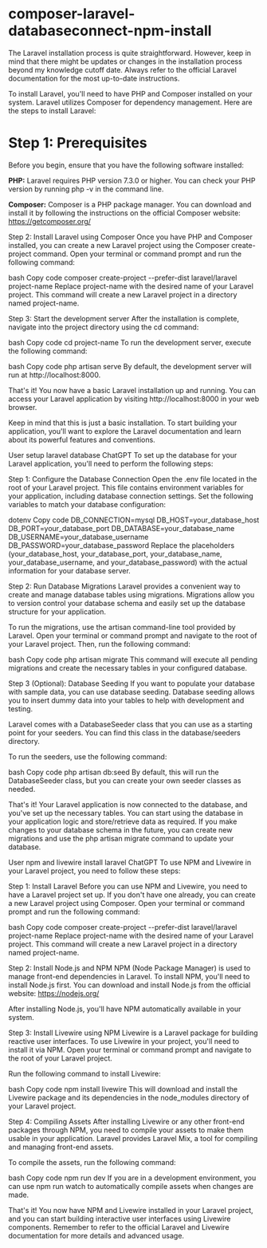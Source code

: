 # composer-laravel-databaseconnect-npm-install
The Laravel installation process is quite straightforward. However, keep in mind that there might be updates or changes in the installation process beyond my knowledge cutoff date. Always refer to the official Laravel documentation for the most up-to-date instructions.

To install Laravel, you'll need to have PHP and Composer installed on your system. Laravel utilizes Composer for dependency management. Here are the steps to install Laravel:

# Step 1: Prerequisites
Before you begin, ensure that you have the following software installed:

**PHP:**
Laravel requires PHP version 7.3.0 or higher. You can check your PHP version by running php -v in the command line.

**Composer:**
Composer is a PHP package manager. You can download and install it by following the instructions on the official Composer website: https://getcomposer.org/

Step 2: Install Laravel using Composer
Once you have PHP and Composer installed, you can create a new Laravel project using the Composer create-project command. Open your terminal or command prompt and run the following command:

bash
Copy code
composer create-project --prefer-dist laravel/laravel project-name
Replace project-name with the desired name of your Laravel project. This command will create a new Laravel project in a directory named project-name.

Step 3: Start the development server
After the installation is complete, navigate into the project directory using the cd command:

bash
Copy code
cd project-name
To run the development server, execute the following command:

bash
Copy code
php artisan serve
By default, the development server will run at http://localhost:8000.

That's it! You now have a basic Laravel installation up and running. You can access your Laravel application by visiting http://localhost:8000 in your web browser.

Keep in mind that this is just a basic installation. To start building your application, you'll want to explore the Laravel documentation and learn about its powerful features and conventions.




User
setup laravel database
ChatGPT
To set up the database for your Laravel application, you'll need to perform the following steps:

Step 1: Configure the Database Connection
Open the .env file located in the root of your Laravel project. This file contains environment variables for your application, including database connection settings. Set the following variables to match your database configuration:

dotenv
Copy code
DB_CONNECTION=mysql
DB_HOST=your_database_host
DB_PORT=your_database_port
DB_DATABASE=your_database_name
DB_USERNAME=your_database_username
DB_PASSWORD=your_database_password
Replace the placeholders (your_database_host, your_database_port, your_database_name, your_database_username, and your_database_password) with the actual information for your database server.

Step 2: Run Database Migrations
Laravel provides a convenient way to create and manage database tables using migrations. Migrations allow you to version control your database schema and easily set up the database structure for your application.

To run the migrations, use the artisan command-line tool provided by Laravel. Open your terminal or command prompt and navigate to the root of your Laravel project. Then, run the following command:

bash
Copy code
php artisan migrate
This command will execute all pending migrations and create the necessary tables in your configured database.

Step 3 (Optional): Database Seeding
If you want to populate your database with sample data, you can use database seeding. Database seeding allows you to insert dummy data into your tables to help with development and testing.

Laravel comes with a DatabaseSeeder class that you can use as a starting point for your seeders. You can find this class in the database/seeders directory.

To run the seeders, use the following command:

bash
Copy code
php artisan db:seed
By default, this will run the DatabaseSeeder class, but you can create your own seeder classes as needed.

That's it! Your Laravel application is now connected to the database, and you've set up the necessary tables. You can start using the database in your application logic and store/retrieve data as required. If you make changes to your database schema in the future, you can create new migrations and use the php artisan migrate command to update your database.




User
npm  and livewire install laravel
ChatGPT
To use NPM and Livewire in your Laravel project, you need to follow these steps:

Step 1: Install Laravel
Before you can use NPM and Livewire, you need to have a Laravel project set up. If you don't have one already, you can create a new Laravel project using Composer. Open your terminal or command prompt and run the following command:

bash
Copy code
composer create-project --prefer-dist laravel/laravel project-name
Replace project-name with the desired name of your Laravel project. This command will create a new Laravel project in a directory named project-name.

Step 2: Install Node.js and NPM
NPM (Node Package Manager) is used to manage front-end dependencies in Laravel. To install NPM, you'll need to install Node.js first. You can download and install Node.js from the official website: https://nodejs.org/

After installing Node.js, you'll have NPM automatically available in your system.

Step 3: Install Livewire using NPM
Livewire is a Laravel package for building reactive user interfaces. To use Livewire in your project, you'll need to install it via NPM. Open your terminal or command prompt and navigate to the root of your Laravel project.

Run the following command to install Livewire:

bash
Copy code
npm install livewire
This will download and install the Livewire package and its dependencies in the node_modules directory of your Laravel project.

Step 4: Compiling Assets
After installing Livewire or any other front-end packages through NPM, you need to compile your assets to make them usable in your application. Laravel provides Laravel Mix, a tool for compiling and managing front-end assets.

To compile the assets, run the following command:

bash
Copy code
npm run dev
If you are in a development environment, you can use npm run watch to automatically compile assets when changes are made.

That's it! You now have NPM and Livewire installed in your Laravel project, and you can start building interactive user interfaces using Livewire components. Remember to refer to the official Laravel and Livewire documentation for more details and advanced usage.
